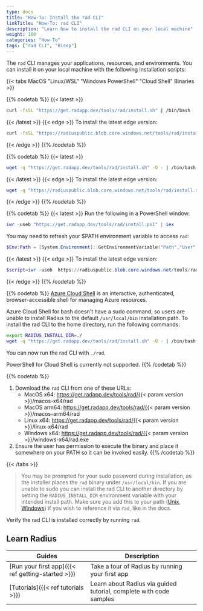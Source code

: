 ```yaml
---
type: docs
title: "How-To: Install the rad CLI"
linkTitle: "How-To: rad CLI"
description: "Learn how to install the rad CLI on your local machine"
weight: 100
categories: "How-To"
tags: ["rad CLI", "Bicep"]
---
```


The `rad` CLI manages your applications, resources, and environments. You can install it on your local machine with the following installation scripts:

{{< tabs MacOS "Linux/WSL" "Windows PowerShell" "Cloud Shell" Binaries >}}

{{% codetab %}}
{{< latest >}}
```bash
curl -fsSL "https://get.radapp.dev/tools/rad/install.sh" | /bin/bash
```
{{< /latest >}}
{{< edge >}}
To install the latest edge version:

```bash
curl -fsSL "https://radiuspublic.blob.core.windows.net/tools/rad/install.sh" | /bin/bash -s edge
```
{{< /edge >}}
{{% /codetab %}}

{{% codetab %}}
{{< latest >}}
```bash
wget -q "https://get.radapp.dev/tools/rad/install.sh" -O - | /bin/bash
```
{{< /latest >}}
{{< edge >}}
To install the latest edge version:

```bash
wget -q "https://radiuspublic.blob.core.windows.net/tools/rad/install.sh" -O - | /bin/bash -s edge
```
{{< /edge >}}
{{% /codetab %}}

{{% codetab %}}
{{< latest >}}
Run the following in a PowerShell window:

```powershell
iwr -useb "https://get.radapp.dev/tools/rad/install.ps1" | iex
```

You may need to refresh your $PATH environment variable to access `rad`:
```powershell
$Env:Path = [System.Environment]::GetEnvironmentVariable("Path","User")
```
{{< /latest >}}
{{< edge >}}
To install the latest edge version:

```powershell
$script=iwr -useb  https://radiuspublic.blob.core.windows.net/tools/rad/install.ps1; $block=[ScriptBlock]::Create($script); invoke-command -ScriptBlock $block -ArgumentList edge
```
{{< /edge >}}
{{% /codetab %}}

{{% codetab %}}
[Azure Cloud Shell](https://docs.microsoft.com/en-us/azure/cloud-shell/overview) is an interactive, authenticated, browser-accessible shell for managing Azure resources.

Azure Cloud Shell for bash doesn't have a sudo command, so users are unable to install Radius to the default `/usr/local/bin` installation path. To install the rad CLI to the home directory, run the following commands:

```bash
export RADIUS_INSTALL_DIR=./
wget -q "https://get.radapp.dev/tools/rad/install.sh" -O - | /bin/bash
```

You can now run the rad CLI with `./rad`.

PowerShell for Cloud Shell is currently not supported.
{{% /codetab %}}

{{% codetab %}}
1. Download the `rad` CLI from one of these URLs:
   - MacOS x64: https://get.radapp.dev/tools/rad/{{< param version >}}/macos-x64/rad
   - MacOS arm64: https://get.radapp.dev/tools/rad/{{< param version >}}/macos-arm64/rad
   - Linux x64: https://get.radapp.dev/tools/rad/{{< param version >}}/linux-x64/rad
   - Windows x64: https://get.radapp.dev/tools/rad/{{< param version >}}/windows-x64/rad.exe
1. Ensure the user has permission to execute the binary and place it somewhere on your PATH so it can be invoked easily.
{{% /codetab %}}

{{< /tabs >}}

> You may be prompted for your sudo password during installation, as the installer places the `rad` binary under `/usr/local/bin`. If you are unable to sudo you can install the rad CLI to another directory by setting the `RADIUS_INSTALL_DIR` environment variable with your intended install path. Make sure you add this to your path ([Unix](https://www.howtogeek.com/658904/how-to-add-a-directory-to-your-path-in-linux/), [Windows](https://windowsloop.com/how-to-add-to-windows-path/)) if you wish to reference it via `rad`, like in the docs.

Verify the rad CLI is installed correctly by running `rad`.

## Learn Radius

| Guides | Description  |
| --- | ----------- |
| [Run your first app]({{< ref getting-started >}}) | Take a tour of Radius by running your first app |
| [Tutorials]({{< ref tutorials >}}) | Learn about Radius via guided tutorial, complete with code samples |

